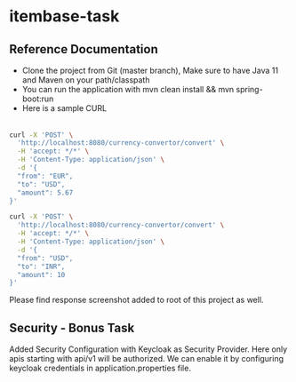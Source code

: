 # itembase-task

## Reference Documentation
* Clone the project from Git (master branch), Make sure to have Java 11 and Maven on your path/classpath
* You can run the application with mvn clean install && mvn spring-boot:run
* Here is a sample CURL 

###### 

```bash
curl -X 'POST' \
  'http://localhost:8080/currency-convertor/convert' \
  -H 'accept: */*' \
  -H 'Content-Type: application/json' \
  -d '{
  "from": "EUR",
  "to": "USD",
  "amount": 5.67
}'
```

```bash
curl -X 'POST' \
  'http://localhost:8080/currency-convertor/convert' \
  -H 'accept: */*' \
  -H 'Content-Type: application/json' \
  -d '{
  "from": "USD",
  "to": "INR",
  "amount": 10
}'
```


Please find response screenshot added to root of this project as well.  

## Security - Bonus Task
Added Security Configuration with Keycloak as Security Provider. Here only apis starting with api/v1 will be authorized. We can enable it by configuring keycloak credentials in application.properties file.
